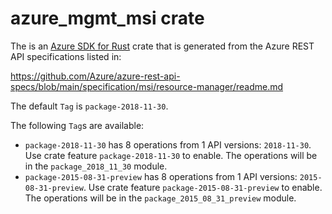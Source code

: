 # azure_mgmt_msi crate

The is an [Azure SDK for Rust](https://github.com/Azure/azure-sdk-for-rust) crate that is generated from the Azure REST API specifications listed in:

https://github.com/Azure/azure-rest-api-specs/blob/main/specification/msi/resource-manager/readme.md

The default `Tag` is `package-2018-11-30`.

The following `Tag`s are available:

- `package-2018-11-30` has 8 operations from 1 API versions: `2018-11-30`. Use crate feature `package-2018-11-30` to enable. The operations will be in the `package_2018_11_30` module.
- `package-2015-08-31-preview` has 8 operations from 1 API versions: `2015-08-31-preview`. Use crate feature `package-2015-08-31-preview` to enable. The operations will be in the `package_2015_08_31_preview` module.